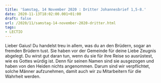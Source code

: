 ```yaml
---
title: 'Samstag, 14 November 2020 : Dritter Johannesbrief 1,5-8.'
date: 2020-11-13T18:02:00.001+01:00
draft: false
url: /2020/11/samstag-14-november-2020-dritter.html
tags: 
- LECTIO
---
```


Lieber Gaius! Du handelst treu in allem, was du an den Brüdern, sogar an fremden Brüdern tust. Sie haben vor der Gemeinde für deine Liebe Zeugnis abgelegt. Du wirst gut daran tun, wenn du sie für ihre Reise so ausrüstest, wie es Gottes würdig ist. Denn für seinen Namen sind sie ausgezogen und haben von den Heiden nichts angenommen. Darum sind wir verpflichtet, solche Männer aufzunehmen, damit auch wir zu Mitarbeitern für die Wahrheit werden.